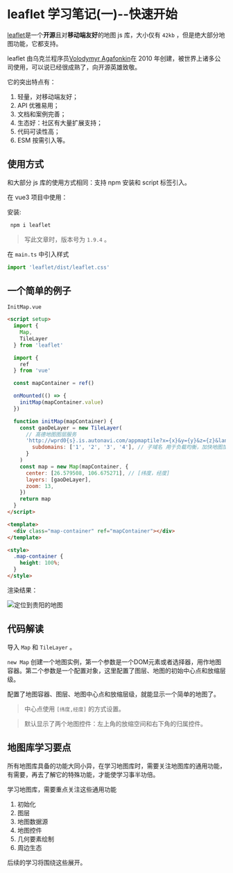 # leaflet 学习笔记(一)--快速开始

[leaflet](https://leafletjs.com/)是一个**开源**且对**移动端友好**的地图 js 库，大小仅有 `42kb` ，但是绝大部分地图功能，它都支持。

leaflet 由乌克兰程序员[Volodymyr Agafonkin](https://agafonkin.com/)在 2010 年创建，被世界上诸多公司使用，可以说已经很成熟了，向开源英雄致敬。

它的突出特点有：

1. 轻量，对移动端友好；
2. API 优雅易用；
3. 文档和案例完善；
4. 生态好：社区有大量扩展支持；
5. 代码可读性高；
6. ESM 按需引入等。

## 使用方式

和大部分 js 库的使用方式相同：支持 npm 安装和 script 标签引入。

在 vue3 项目中使用：

安装:

```BASH
 npm i leaflet
```

> 写此文章时，版本号为 `1.9.4` 。

在 `main.ts` 中引入样式

```js
import 'leaflet/dist/leaflet.css'
```

## 一个简单的例子

 `InitMap.vue`

```html
<script setup>
  import {
    Map,
    TileLayer
  } from 'leaflet'

  import {
    ref
  } from 'vue'

  const mapContainer = ref()

  onMounted(() => {
    initMap(mapContainer.value)
  })

  function initMap(mapContainer) {
    const gaoDeLayer = new TileLayer(
      // 高德地图图层服务
      'http://wprd0{s}.is.autonavi.com/appmaptile?x={x}&y={y}&z={z}&lang=zh_cn&size=1&scl=1&style=7', {
        subdomains: ['1', '2', '3', '4'], // 子域名 用于负载均衡，加快地图加载速度
      }
    )
    const map = new Map(mapContainer, {
      center: [26.579508, 106.675271], // [纬度，经度]
      layers: [gaoDeLayer],
      zoom: 13,
    })
    return map
  }
</script>

<template>
  <div class="map-container" ref="mapContainer"></div>
</template>

<style>
  .map-container {
    height: 100%;
  }
</style>
```

渲染结果：

![定位到贵阳的地图](https://cdn.staticaly.com/gh/jackchoumine/jack-picture@master/leaflet-init-demo-00.png)

## 代码解读

导入 `Map` 和 `TileLayer` 。

`new Map` 创建一个地图实例，第一个参数是一个DOM元素或者选择器，用作地图容器。第二个参数是一个配置对象，这里配置了图层、地图的初始中心点和放缩层级。

配置了地图容器、图层、地图中心点和放缩层级，就能显示一个简单的地图了。

> 中心点使用 `[纬度,经度]` 的方式设置。

> 默认显示了两个地图控件：左上角的放缩空间和右下角的归属控件。

## 地图库学习要点

所有地图库具备的功能大同小异，在学习地图库时，需要关注地图库的通用功能，有需要，再去了解它的特殊功能，才能使学习事半功倍。

学习地图库，需要重点关注这些通用功能

1. 初始化
2. 图层
3. 地图数据源
4. 地图控件
5. 几何要素绘制
6. 周边生态

后续的学习将围绕这些展开。

